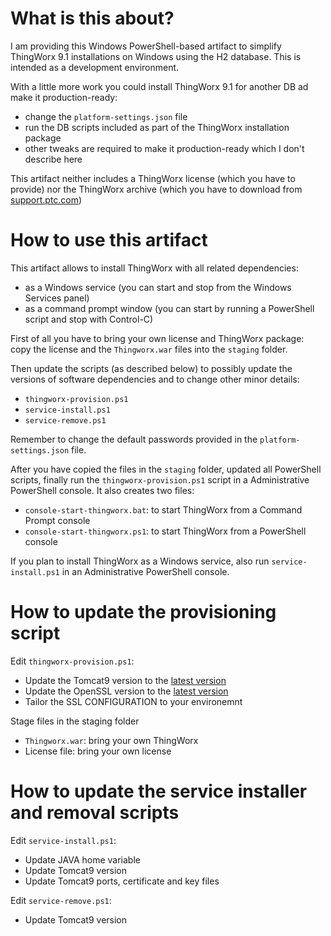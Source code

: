 # What is this about?

I am providing this Windows PowerShell-based artifact to simplify ThingWorx 9.1 installations on Windows using the H2 database. This is intended as a development environment.

With a little more work you could install ThingWorx 9.1 for another DB ad make it production-ready:
- change the `platform-settings.json` file
- run the DB scripts included as part of the ThingWorx installation package
- other tweaks are required to make it production-ready which I don't describe here

This artifact neither includes a ThingWorx license (which you have to provide) nor the ThingWorx archive (which you have to download from [support.ptc.com](https://support.ptc.com/appserver/auth/it/esd/product.jsp?prodFamily=TWX))


# How to use this artifact

This artifact allows to install ThingWorx with all related dependencies:
- as a Windows service (you can start and stop from the Windows Services panel)
- as a command prompt window (you can start by running a PowerShell script and stop with Control-C)

First of all you have to bring your own license and ThingWorx package: copy the license and the `Thingworx.war` files into the `staging` folder.

Then update the scripts (as described below) to possibly update the versions of software dependencies and to change other minor details:
- `thingworx-provision.ps1`
- `service-install.ps1`
- `service-remove.ps1`

Remember to change the default passwords provided in the `platform-settings.json` file.

After you have copied the files in the `staging` folder, updated all PowerShell scripts, finally run the `thingworx-provision.ps1` script in a Administrative PowerShell console.
It also creates two files:
- `console-start-thingworx.bat`: to start ThingWorx from a Command Prompt console
- `console-start-thingworx.ps1`: to start ThingWorx from a PowerShell console

If you plan to install ThingWorx as a Windows service, also run `service-install.ps1` in an Administrative PowerShell console.


# How to update the provisioning script

Edit `thingworx-provision.ps1`:
- Update the Tomcat9 version to the [latest version](https://tomcat.apache.org/download-90.cgi)
- Update the OpenSSL version to the [latest version](http://wiki.overbyte.eu/wiki/index.php/ICS_Download#Download_OpenSSL_Binaries_.28required_for_SSL-enabled_components.29)
- Tailor the SSL CONFIGURATION to your environemnt

Stage files in the staging folder
- `Thingworx.war`: bring your own ThingWorx
- License file: bring your own license


# How to update the service installer and removal scripts

Edit `service-install.ps1`:
- Update JAVA home variable
- Update Tomcat9 version
- Update Tomcat9 ports, certificate and key files

Edit `service-remove.ps1`:
- Update Tomcat9 version

